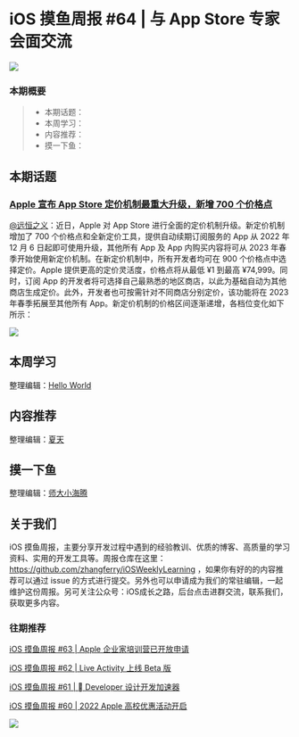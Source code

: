 # iOS 摸鱼周报 #64 | 与 App Store 专家会面交流

![](https://cdn.zhangferry.com/Images/moyu_weekly_cover.jpeg)

### 本期概要

> * 本期话题：
> * 本周学习：
> * 内容推荐：
> * 摸一下鱼：

## 本期话题

### [Apple 宣布 App Store 定价机制最重大升级，新增 700 个价格点](https://developer.apple.com/cn/news/?id=qzex35ch "Apple 宣布 App Store 定价机制最重大升级，新增 700 个价格点")

[@远恒之义](https://github.com/eternaljust)：近日，Apple 对 App Store 进行全面的定价机制升级。新定价机制增加了 700 个价格点和全新定价工具，提供自动续期订阅服务的 App 从 2022 年 12 月 6 日起即可使用升级，其他所有 App 及 App 内购买内容将可从 2023 年春季开始使用新定价机制。在新定价机制中，所有开发者均可在 900 个价格点中选择定价。Apple 提供更高的定价灵活度，价格点将从最低 ¥1 到最高 ¥74,999。同时，订阅 App 的开发者将可选择自己最熟悉的地区商店，以此为基础自动为其他商店生成定价。此外，开发者也可按需针对不同商店分别定价，该功能将在 2023 年春季拓展至其他所有 App。新定价机制的价格区间逐渐递增，各档位变化如下所示：

![](https://cdn.zhangferry.com/Images/78-appstore-upgrade-pricing.jpeg)

## 本周学习

整理编辑：[Hello World](https://juejin.cn/user/2999123453164605/posts)


## 内容推荐

整理编辑：[夏天](https://juejin.cn/user/3298190611456638)


## 摸一下鱼

整理编辑：[师大小海腾](https://juejin.cn/user/782508012091645/posts)


## 关于我们

iOS 摸鱼周报，主要分享开发过程中遇到的经验教训、优质的博客、高质量的学习资料、实用的开发工具等。周报仓库在这里：https://github.com/zhangferry/iOSWeeklyLearning ，如果你有好的的内容推荐可以通过 issue 的方式进行提交。另外也可以申请成为我们的常驻编辑，一起维护这份周报。另可关注公众号：iOS成长之路，后台点击进群交流，联系我们，获取更多内容。

### 往期推荐

[iOS 摸鱼周报 #63 | Apple 企业家培训营已开放申请](https://mp.weixin.qq.com/s/nAMshUG4AjWLAAHOFPVqXg)

[iOS 摸鱼周报 #62 |  Live Activity 上线 Beta 版 ](https://mp.weixin.qq.com/s/HySX4Yaf3Zxy8Wn-LyUO0A)

[iOS 摸鱼周报 #61 |  Developer 设计开发加速器](https://mp.weixin.qq.com/s/WfwqRhC-9-isUanv8ZnvMQ)

[iOS 摸鱼周报 #60 | 2022 Apple 高校优惠活动开启](https://mp.weixin.qq.com/s/5chb-a9u7VMdLis1FG6B6Q)

![](https://cdn.zhangferry.com/Images/WechatIMG384.jpeg)
